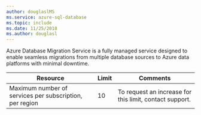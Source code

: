 ```yaml
---
author: douglaslMS
ms.service: azure-sql-database
ms.topic: include
ms.date: 11/25/2018
ms.author: douglasl
---
```

Azure Database Migration Service is a fully managed service designed to enable seamless migrations from multiple database sources to Azure data platforms with minimal downtime.

| **Resource** | **Limit** | **Comments** |
| --- | --- | --- |
| Maximum number of services per subscription, per region |10 | To request an increase for this limit, contact support. |
